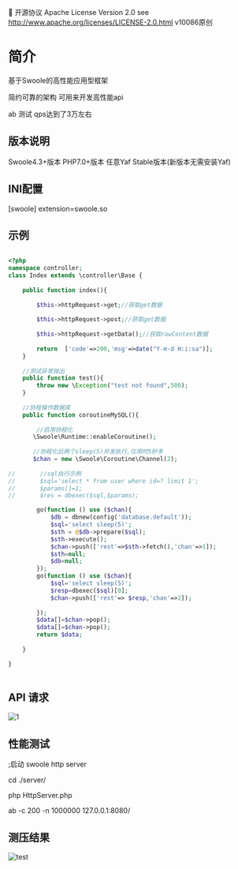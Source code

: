 📃 开源协议 Apache License Version 2.0 see http://www.apache.org/licenses/LICENSE-2.0.html
v10086原创
# 简介

基于Swoole的高性能应用型框架

简约可靠的架构  可用来开发高性能api

ab 测试 qps达到了3万左右

版本说明
--------------------------------------------------------------------------

Swoole4.3+版本
PHP7.0+版本
任意Yaf Stable版本(新版本无需安装Yaf)


INI配置
--------------------------------------------------------------------------
[swoole]
extension=swoole.so

示例
--------------------------------------------------------------------------


```php

<?php
namespace controller;
class Index extends \controller\Base {
    
    public function index(){
        
        $this->httpRequest->get;//获取get数据
        
        $this->httpRequest->post;//获取get数据
        
        $this->httpRequest->getData();//获取rawContent数据
        
        return  ['code'=>200,'msg'=>date("Y-m-d H:i:sa")];
    }
    
    //测试异常抛出
    public function test(){
        throw new \Exception("test not found",500);
    }
    
    //协程操作数据库
    public function coroutineMySQL(){
        
        //启用协程化
       \Swoole\Runtime::enableCoroutine();
       
       //协程化后两个sleep(5)并发执行,仅用时5秒多
       $chan = new \Swoole\Coroutine\Channel(2);
       
//       //sql执行示例
//       $sql='select * from user where id=? limit 1';
//       $params[]=1;
//       $res = dbexec($sql,$params);

        go(function () use ($chan){
            $db = dbnew(config('database.default'));
            $sql='select sleep(5)';
            $sth = @$db->prepare($sql);
            $sth->execute();
            $chan->push(['rest'=>$sth->fetch(),'chan'=>1]);
            $sth=null;
            $db=null;
        });
        go(function () use ($chan){
            $sql='select sleep(5)';
            $resp=dbexec($sql)[0];
            $chan->push(['rest'=> $resp,'chan'=>2]);
        
        });
        $data[]=$chan->pop();
        $data[]=$chan->pop();
        return $data;
        
    }
    
}



```

API 请求
------------------------------------------------------------


![1](https://github.com/v10086/easyswoole/blob/master/test/20180701214348.png) 



性能测试
------------------------------------------------------------

;启动 swoole http server

cd ./server/

php HttpServer.php 

ab -c 200  -n 1000000 127.0.0.1:8080/


测压结果
------------------------------------------------------------
![test](https://github.com/v10086/easyswoole/blob/master/test/abtest.png) 






